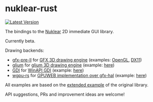 # nuklear-rust

[![Latest Version](https://img.shields.io/crates/v/nuklear-rust.svg)](https://crates.io/crates/nuklear-rust)

The bindings to the [Nuklear](https://github.com/vurtun/nuklear) 2D immediate GUI library. 

Currently beta.

Drawing backends:
* [gfx-pre-ll](https://github.com/snuk182/nuklear-backend-gfx) for [GFX 3D drawing engine](https://github.com/gfx-rs/gfx) (examples: [OpenGL](https://github.com/snuk182/nuklear-test), [DX11](https://github.com/snuk182/nuklear-test/tree/dx11))
* [glium](https://github.com/snuk182/nuklear-backend-glium) for [glium 3D drawing engine](https://github.com/tomaka/glium) (example: [here](https://github.com/snuk182/nuklear-test/tree/glium))
* [GDI](https://github.com/snuk182/nuklear-backend-gdi) for [WinAPI GDI](https://msdn.microsoft.com/en-us/library/windows/desktop/dd145203(v=vs.85).aspx) (example: [here](https://github.com/snuk182/nuklear-test/tree/gdi))
* [wgpu-rs](https://github.com/snuk182/nuklear-backend-wgpurs) for [GPUWEB implementation over gfx-hal](https://github.com/gfx-rs/wgpu) (example: [here](https://github.com/snuk182/nuklear-test/tree/wgpurs))

All examples are based on the [extended example](https://github.com/vurtun/nuklear/blob/master/example/extended.c) of the original library.

API suggestions, PRs and improvement ideas are welcome! 
